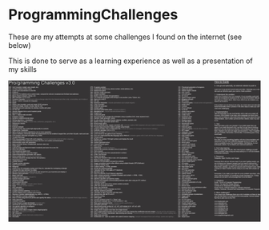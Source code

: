 # ProgrammingChallenges

These are my attempts at some challenges I found on the internet (see below)

This is done to serve as a learning experience as well as a presentation of my skills

![chl.png](https://github.com/rikutuoh/ProgrammingChallenges/blob/main/chl.jpg?raw=true)
